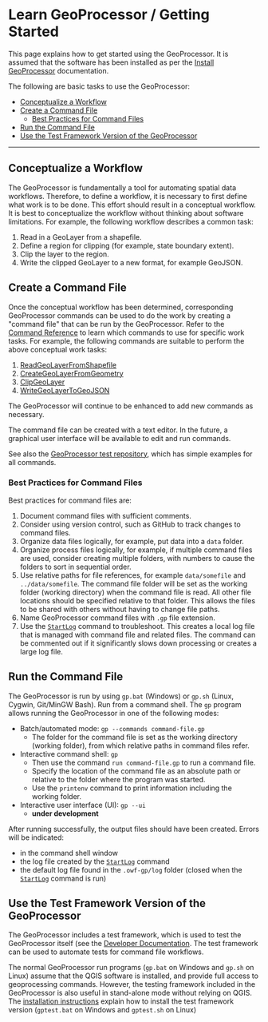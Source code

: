# Learn GeoProcessor / Getting Started #

This page explains how to get started using the GeoProcessor.
It is assumed that the software has been installed as per the [Install GeoProcessor](install) documentation.

The following are basic tasks to use the GeoProcessor:

* [Conceptualize a Workflow](#conceptualize-a-workflow)
* [Create a Command File](#create-a-command-file)
	+ [Best Practices for Command Files](#best-practices-for-command-files)
* [Run the Command File](#run-the-command-file)
* [Use the Test Framework Version of the GeoProcessor](#use-the-test-framework-version-of-the-geoprocessor)

---------------

## Conceptualize a Workflow ##

The GeoProcessor is fundamentally a tool for automating spatial data workflows.
Therefore, to define a workflow, it is necessary to first define what work is to be done.
This effort should result in a conceptual workflow.
It is best to conceptualize the workflow without thinking about software limitations.
For example, the following workflow describes a common task:

1. Read in a GeoLayer from a shapefile.
2. Define a region for clipping (for example, state boundary extent).
3. Clip the layer to the region.
4. Write the clipped GeoLayer to a new format, for example GeoJSON.

## Create a Command File ##

Once the conceptual workflow has been determined, corresponding GeoProcessor
commands can be used to do the work by creating a "command file" that can be run by the GeoProcessor.
Refer to the [Command Reference](../command-ref/overview) to learn which
commands to use for specific work tasks.  For example, the following commands
are suitable to perform the above conceptual work tasks:

1. [ReadGeoLayerFromShapefile](http://learn.openwaterfoundation.org/owf-app-geoprocessor-python-doc-user/command-ref/ReadGeoLayerFromShapefile/ReadGeoLayerFromShapefile/)
2. [CreateGeoLayerFromGeometry](http://learn.openwaterfoundation.org/owf-app-geoprocessor-python-doc-user/command-ref/CreateGeoLayerFromGeometry/CreateGeoLayerFromGeometry/)
3. [ClipGeoLayer](http://learn.openwaterfoundation.org/owf-app-geoprocessor-python-doc-user/command-ref/ClipGeoLayer/ClipGeoLayer/)
4. [WriteGeoLayerToGeoJSON](http://learn.openwaterfoundation.org/owf-app-geoprocessor-python-doc-user/command-ref/WriteGeoLayerToGeoJSON/WriteGeoLayerToGeoJSON/)

The GeoProcessor will continue to be enhanced to add new commands as necessary.

The command file can be created with a text editor.
In the future, a graphical user interface will be available to edit and run commands.

See also the [GeoProcessor test repository](https://github.com/OpenWaterFoundation/owf-app-geoprocessor-python-test),
which has simple examples for all commands.

### Best Practices for Command Files ###

Best practices for command files are:

1. Document command files with sufficient comments.
2. Consider using version control, such as GitHub to track changes to command files.
3. Organize data files logically, for example, put data into a `data` folder.
4. Organize process files logically, for example, if multiple command files are used,
consider creating multiple folders, with numbers to cause the folders to sort in sequential order.
5. Use relative paths for file references, for example `data/somefile` and `../data/somefile`.
The command file folder will be set as the working folder (working directory) when the command file is read.
All other file locations should be specified relative to that folder.
This allows the files to be shared with others without having to change file paths.
6. Name GeoProcessor command files with `.gp` file extension.
7. Use the [`StartLog`](command-ref/StartLog/StartLog) command to troubleshoot.
This creates a local log file that is managed with command file and related files.
The command can be commented out if it significantly slows down processing or creates a large log file.

## Run the Command File ##

The GeoProcessor is run by using `gp.bat` (Windows) or `gp.sh` (Linux, Cygwin, Git/MinGW Bash).
Run from a command shell.
The `gp` program allows running the GeoProcessor in one of the following modes:

* Batch/automated mode: `gp --commands command-file.gp`
	+ The folder for the command file is set as the working directory (working folder),
	from which relative paths in command files refer.
* Interactive command shell: `gp`
	+ Then use the command `run command-file.gp` to run a command file.
	+ Specify the location of the command file as an absolute path or relative to the folder
	where the program was started.
	+ Use the `printenv` command to print information including the working folder.
* Interactive user interface (UI):  `gp --ui`
	+ **under development**

After running successfully, the output files should have been created.
Errors will be indicated:

* in the command shell window
* the log file created by the [`StartLog`](command-ref/StartLog/StartLog) command
* the default log file found in the `.owf-gp/log` folder (closed when the [`StartLog`](command-ref/StartLog/StartLog) command is run)

## Use the Test Framework Version of the GeoProcessor ##

The GeoProcessor includes a test framework, which is used to test the GeoProcessor itself
(see the [Developer Documentation](http://learn.openwaterfoundation.org/owf-app-geoprocessor-python-doc-dev/dev-tasks/#functional-tests).
The test framework can be used to automate tests for command file workflows.

The normal GeoProcessor run programs (`gp.bat` on Windows and `gp.sh` on Linux) assume that the QGIS software is installed,
and provide full access to geoprocessing commands.
However, the testing framework included in the GeoProcessor is also useful in stand-alone mode without relying on QGIS.
The [installation instructions](install) explain how to install the test framework version
(`gptest.bat` on Windows and `gptest.sh` on Linux)
